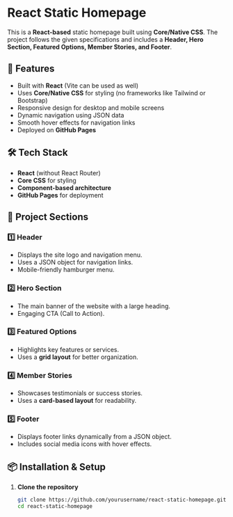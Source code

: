# React Static Homepage

This is a **React-based** static homepage built using **Core/Native CSS**. The project follows the given specifications and includes a **Header, Hero Section, Featured Options, Member Stories, and Footer**.

## 🚀 Features

- Built with **React** (Vite can be used as well)
- Uses **Core/Native CSS** for styling (no frameworks like Tailwind or Bootstrap)
- Responsive design for desktop and mobile screens
- Dynamic navigation using JSON data
- Smooth hover effects for navigation links
- Deployed on **GitHub Pages**

## 🛠️ Tech Stack

- **React** (without React Router)
- **Core CSS** for styling
- **Component-based architecture**
- **GitHub Pages** for deployment

## 📌 Project Sections

### 1️⃣ **Header**

- Displays the site logo and navigation menu.
- Uses a JSON object for navigation links.
- Mobile-friendly hamburger menu.

### 2️⃣ **Hero Section**

- The main banner of the website with a large heading.
- Engaging CTA (Call to Action).

### 3️⃣ **Featured Options**

- Highlights key features or services.
- Uses a **grid layout** for better organization.

### 4️⃣ **Member Stories**

- Showcases testimonials or success stories.
- Uses a **card-based layout** for readability.

### 5️⃣ **Footer**

- Displays footer links dynamically from a JSON object.
- Includes social media icons with hover effects.

## 📦 Installation & Setup

1. **Clone the repository**
   ```sh
   git clone https://github.com/yourusername/react-static-homepage.git
   cd react-static-homepage
   ```
